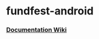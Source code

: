 # fundfest-android
### [Documentation Wiki](https://github.com/xternprojects/fundfest-documentation/wiki)
